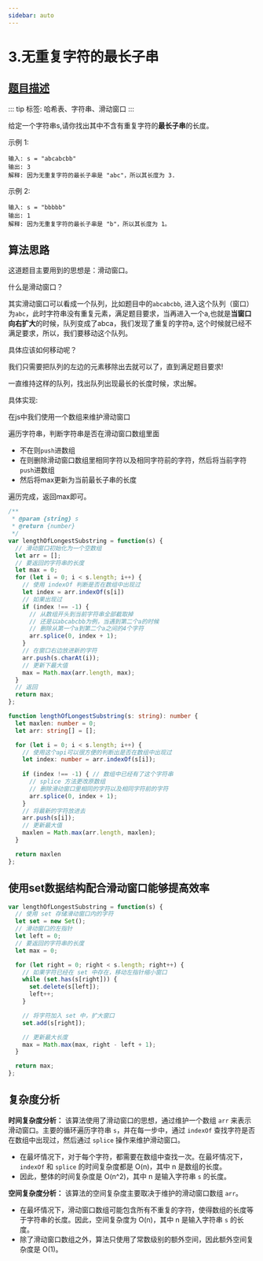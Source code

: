 ```yaml
---
sidebar: auto
---
```


# 3.无重复字符的最长子串
## [题目描述](https://leetcode-cn.com/problems/longest-substring-without-repeating-characters/)

::: tip
标签: 哈希表、字符串、滑动窗口
:::

给定一个字符串s,请你找出其中不含有重复字符的**最长子串**的长度。

示例 1:

```
输入: s = "abcabcbb"
输出: 3 
解释: 因为无重复字符的最长子串是 "abc"，所以其长度为 3.
```

示例 2:
```
输入: s = "bbbbb"
输出: 1
解释: 因为无重复字符的最长子串是 "b"，所以其长度为 1。
```

## 算法思路
这道题目主要用到的思想是：滑动窗口。

什么是滑动窗口？

其实滑动窗口可以看成一个队列，比如题目中的`abcabcbb`, 进入这个队列（窗口）为`abc`，此时字符串没有重复元素，满足题目要求，当再进入一个a,也就是**当窗口向右扩大**的时候，队列变成了abca，我们发现了重复的字符a, 这个时候就已经不满足要求，所以，我们要移动这个队列。

具体应该如何移动呢？

我们只需要把队列的左边的元素移除出去就可以了，直到满足题目要求!

一直维持这样的队列，找出队列出现最长的长度时候，求出解。

具体实现:

在js中我们使用一个数组来维护滑动窗口

遍历字符串，判断字符串是否在滑动窗口数组里面

- 不在则`push`进数组
- 在则删除滑动窗口数组里相同字符以及相同字符前的字符，然后将当前字符`push`进数组
- 然后将max更新为当前最长子串的长度

遍历完成，返回max即可。
```js
/**
 * @param {string} s
 * @return {number}
 */
var lengthOfLongestSubstring = function(s) {
  // 滑动窗口初始化为一个空数组
  let arr = [];
  // 要返回的字符串的长度
  let max = 0;
  for (let i = 0; i < s.length; i++) {
    // 使用 indexOf 判断是否在数组中出现过
    let index = arr.indexOf(s[i])
    // 如果出现过
    if (index !== -1) {
      // 从数组开头到当前字符串全部截取掉
      // 还是以abcabcbb为例，当遇到第二个a的时候
      // 删除从第一个a到第二个a之间的4个字符
      arr.splice(0, index + 1);
    }
    // 在窗口右边放进新的字符
    arr.push(s.charAt(i));
    // 更新下最大值
    max = Math.max(arr.length, max);
  }
  // 返回
  return max;
};
```

```ts
function lengthOfLongestSubstring(s: string): number {
  let maxlen: number = 0;
  let arr: string[] = [];

  for (let i = 0; i < s.length; i++) {
    // 使用这个api可以很方便的判断出是否在数组中出现过
    let index: number = arr.indexOf(s[i]);
    
    if (index !== -1) { // 数组中已经有了这个字符串
      // splice 方法更改原数组 
      // 删除滑动窗口里相同的字符以及相同字符前的字符
      arr.splice(0, index + 1);
    }
    // 将最新的字符放进去
    arr.push(s[i]);
    // 更新最大值
    maxlen = Math.max(arr.length, maxlen);
  }

  return maxlen
};
```

## 使用set数据结构配合滑动窗口能够提高效率

```javascript
var lengthOfLongestSubstring = function(s) {
  // 使用 set 存储滑动窗口内的字符
  let set = new Set();
  // 滑动窗口的左指针
  let left = 0;
  // 要返回的字符串的长度
  let max = 0;

  for (let right = 0; right < s.length; right++) {
    // 如果字符已经在 set 中存在，移动左指针缩小窗口
    while (set.has(s[right])) {
      set.delete(s[left]);
      left++;
    }

    // 将字符加入 set 中，扩大窗口
    set.add(s[right]);

    // 更新最大长度
    max = Math.max(max, right - left + 1);
  }

  return max;
};
```

## 复杂度分析

**时间复杂度分析：**
该算法使用了滑动窗口的思想，通过维护一个数组 `arr` 来表示滑动窗口。主要的循环遍历字符串 `s`，并在每一步中，通过 `indexOf` 查找字符是否在数组中出现过，然后通过 `splice` 操作来维护滑动窗口。
- 在最坏情况下，对于每个字符，都需要在数组中查找一次。在最坏情况下，`indexOf` 和 `splice` 的时间复杂度都是 O(n)，其中 n 是数组的长度。
- 因此，整体的时间复杂度是 O(n^2)，其中 n 是输入字符串 `s` 的长度。

**空间复杂度分析：**
该算法的空间复杂度主要取决于维护的滑动窗口数组 `arr`。
- 在最坏情况下，滑动窗口数组可能包含所有不重复的字符，使得数组的长度等于字符串的长度。因此，空间复杂度为 O(n)，其中 n 是输入字符串 `s` 的长度。
- 除了滑动窗口数组之外，算法只使用了常数级别的额外空间，因此额外空间复杂度是 O(1)。
